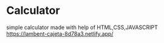 # Calculator
simple calculator made with help of HTML,CSS,JAVASCRIPT
https://lambent-cajeta-8d78a3.netlify.app/
